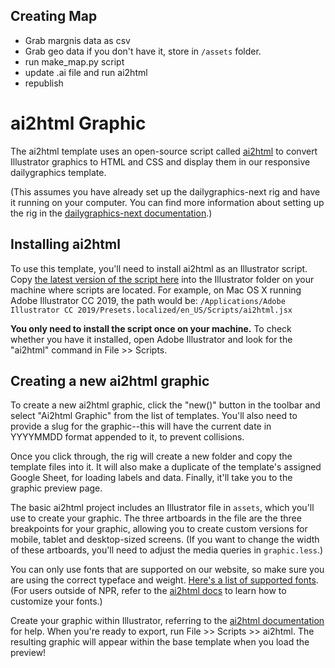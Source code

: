 Creating Map
------------

- Grab margnis data as csv
- Grab geo data if you don't have it, store in `/assets` folder.
- run make_map.py script
- update .ai file and run ai2html
- republish




ai2html Graphic
===============

The ai2html template uses an open-source script called [ai2html](http://ai2html.org/) to convert Illustrator graphics to HTML and CSS and display them in our responsive dailygraphics template.

(This assumes you have already set up the dailygraphics-next rig and have it running on your computer. You can find more information about setting up the rig in the [dailygraphics-next documentation](https://github.com/nprapps/dailygraphics-next).)

Installing ai2html
------------------

To use this template, you'll need to install ai2html as an Illustrator
script. Copy [the latest version of the script here](https://github.com/nprapps/dailygraphics/blob/master/etc/ai2html.jsx)
into the Illustrator folder on your machine where scripts are located.
For example, on Mac OS X running Adobe Illustrator CC 2019, the path would be:
`/Applications/Adobe Illustrator CC 2019/Presets.localized/en_US/Scripts/ai2html.jsx`

**You only need to install the script once on your machine.** To check whether you have it installed, open Adobe Illustrator and look for the "ai2html" command in File >> Scripts.

Creating a new ai2html graphic
------------------------------

To create a new ai2html graphic, click the "new()" button in the toolbar and select "Ai2html Graphic" from the list of templates. You'll also need to provide a slug for the graphic--this will have the current date in YYYYMMDD format appended to it, to prevent collisions.

Once you click through, the rig will create a new folder and copy the template files into it. It will also make a duplicate of the template's assigned Google Sheet, for loading labels and data. Finally, it'll take you to the graphic preview page.

The basic ai2html project includes an Illustrator file in `assets`, which you'll use to create your graphic. The three artboards in the file are the three breakpoints for your graphic, allowing you to create custom versions for mobile, tablet and desktop-sized screens. (If you want to change the width of these artboards, you'll need to adjust the media queries in `graphic.less`.)

You can only use fonts that are supported on our website, so make sure
you are using the correct typeface and weight. [Here's a list of
supported fonts](https://github.com/nprapps/dailygraphics/blob/master/etc/ai2html.jsx#L592-L605). (For users outside of NPR, refer to the [ai2html docs](http://ai2html.org/#using-fonts-other-than-arial-and-georgia) to learn how to customize your fonts.)

Create your graphic within Illustrator, referring to the [ai2html
documentation](http://ai2html.org/#how-to-use-ai2html) for help. When
you're ready to export, run File >> Scripts >> ai2html. The resulting
graphic will appear within the base template when you load the preview!
